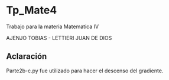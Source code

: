 # Tp_Mate4

Trabajo para la materia Matematica IV

AJENJO TOBIAS -
LETTIERI JUAN DE DIOS

## Aclaración
Parte2b-c.py fue utilizado para hacer el descenso del gradiente.